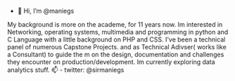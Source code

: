 - 👋 Hi, I’m @maniegs

My background is more on the academe, for 11 years now. 
Im interested in Networking, operating systems, multimedia and programming in python and C Language
with a little background on PHP and CSS. 
I've been a technical panel of numerous Capstone Projects. 
and as Technical Adivser( works like a Consultant) to guide the m on the design,
documentation and challenges they encounter on production/development.
Im currently exploring data analytics stuff.
 📫 - twitter: @sirmaniegs


